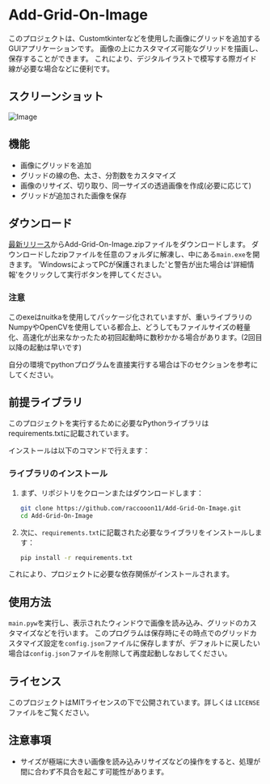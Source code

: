 # Add-Grid-On-Image

このプロジェクトは、Customtkinterなどを使用した画像にグリッドを追加するGUIアプリケーションです。
画像の上にカスタマイズ可能なグリッドを描画し、保存することができます。
これにより、デジタルイラストで模写する際ガイド線が必要な場合などに便利です。

## スクリーンショット
![Image](https://cdn.discordapp.com/attachments/1149904320221941763/1359487066710478940/image.png?ex=67f7a87e&is=67f656fe&hm=5fe9b16703c5d01ee7843a21e1a4330a0089c6db0553fe1cb942a42c43bb3aec&)

## 機能

- 画像にグリッドを追加
- グリッドの線の色、太さ、分割数をカスタマイズ
- 画像のリサイズ、切り取り、同一サイズの透過画像を作成(必要に応じて)
- グリッドが追加された画像を保存

## ダウンロード

[最新リリース](https://github.com/raccooon11/Add-Grid-On-Image/releases/latest)からAdd-Grid-On-Image.zipファイルをダウンロードします。
ダウンロードしたzipファイルを任意のフォルダに解凍し、中にある`main.exe`を開きます。
'WindowsによってPCが保護されました'と警告が出た場合は'詳細情報'をクリックして実行ボタンを押してください。

### 注意
このexeはnuitkaを使用してパッケージ化されていますが、重いライブラリのNumpyやOpenCVを使用している都合上、どうしてもファイルサイズの軽量化、高速化が出来なかったため初回起動時に数秒かかる場合があります。(2回目以降の起動は早いです)

自分の環境でpythonプログラムを直接実行する場合は下のセクションを参考にしてください。

## 前提ライブラリ

このプロジェクトを実行するために必要なPythonライブラリはrequirements.txtに記載されています。

インストールは以下のコマンドで行えます：

### ライブラリのインストール

1. まず、リポジトリをクローンまたはダウンロードします：

    ```bash
    git clone https://github.com/raccooon11/Add-Grid-On-Image.git
    cd Add-Grid-On-Image
    ```

2. 次に、`requirements.txt`に記載された必要なライブラリをインストールします：

    ```bash
    pip install -r requirements.txt
    ```

これにより、プロジェクトに必要な依存関係がインストールされます。

## 使用方法

`main.pyw`を実行し、表示されたウィンドウで画像を読み込み、グリッドのカスタマイズなどを行います。
このプログラムは保存時にその時点でのグリッドカスタマイズ設定を`config.json`ファイルに保存しますが、デフォルトに戻したい場合は`config.json`ファイルを削除して再度起動しなおしてください。

## ライセンス

このプロジェクトはMITライセンスの下で公開されています。詳しくは `LICENSE` ファイルをご覧ください。

## 注意事項

- サイズが極端に大きい画像を読み込みリサイズなどの操作をすると、処理が間に合わず不具合を起こす可能性があります。
